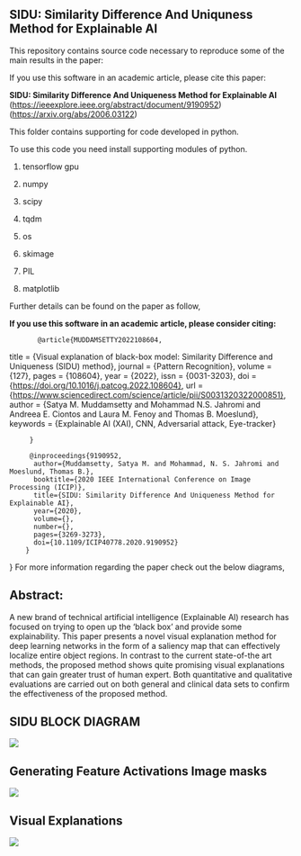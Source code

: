 ## SIDU: Similarity Difference And Uniquness Method for Explainable AI

This repository contains source code necessary to reproduce some of the main results in the paper:

If you use this software in an academic article, please cite this paper: <br>

 
**SIDU: Similarity Difference And Uniqueness Method for Explainable AI** (https://ieeexplore.ieee.org/abstract/document/9190952) (https://arxiv.org/abs/2006.03122)


This folder contains supporting for code developed in python.


To use this code you need install supporting modules of python.


1. tensorflow gpu

2. numpy

3. scipy

4. tqdm

5. os

6. skimage

7. PIL

8. matplotlib


Further details can be found on the paper as follow,

**If you use this software in an academic article, please consider citing:**

		

           @article{MUDDAMSETTY2022108604,
  title = {Visual explanation of black-box model: Similarity Difference and Uniqueness (SIDU) method},
  journal = {Pattern Recognition},
  volume = {127},
  pages = {108604},
  year = {2022},
  issn = {0031-3203},
  doi = {https://doi.org/10.1016/j.patcog.2022.108604},
  url = {https://www.sciencedirect.com/science/article/pii/S0031320322000851},
  author = {Satya M. Muddamsetty and Mohammad N.S. Jahromi and Andreea E. Ciontos and Laura M. Fenoy and Thomas B. Moeslund},
  keywords = {Explainable AI (XAI), CNN, Adversarial attack, Eye-tracker}

         }

         @inproceedings{9190952,
		  author={Muddamsetty, Satya M. and Mohammad, N. S. Jahromi and Moeslund, Thomas B.},
		  booktitle={2020 IEEE International Conference on Image Processing (ICIP)}, 
		  title={SIDU: Similarity Difference And Uniqueness Method for Explainable AI}, 
		  year={2020},
		  volume={},
		  number={},
		  pages={3269-3273},
		  doi={10.1109/ICIP40778.2020.9190952}
		}

}
For more information regarding the paper check out the below diagrams,


## Abstract:
A new brand of technical artificial intelligence (Explainable AI) research has focused on trying to open up the ‘black box’ and provide some explainability. This paper presents a novel visual explanation method for deep learning networks in the form of a saliency map that can effectively localize entire object regions. In contrast to the current state-of-the art methods, the proposed method shows quite promising visual explanations that can gain greater trust of human expert. Both quantitative and qualitative evaluations are carried out on both general and clinical data sets to confirm the effectiveness of the proposed method.


## SIDU BLOCK DIAGRAM
![](https://github.com/satyamahesh84/SIDU_XAI_CODE/blob/main/SIDU_pics/SIDU_block_diagram.jpg)
## Generating Feature Activations Image masks
![](https://github.com/satyamahesh84/SIDU_XAI_CODE/blob/main/SIDU_pics/SIDU_Generating_Feature_Image_Masks.jpg)

## Visual Explanations 
![](https://github.com/satyamahesh84/SIDU_XAI_CODE/blob/main/SIDU_pics/Visual_Explanation_of%20Natural_Image_SIDU.png)



